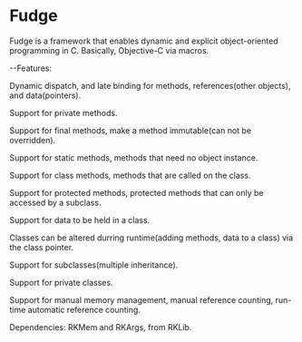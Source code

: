 # Fudge

Fudge is a framework that enables dynamic and explicit object-oriented programming in C.
Basically, Objective-C via macros.

--Features:

Dynamic dispatch, and late binding for methods, references(other objects), and data(pointers).

Support for private methods.

Support for final methods, make a method immutable(can not be overridden).

Support for static methods, methods that need no object instance.

Support for class methods, methods that are called on the class.

Support for protected methods, protected methods that can only be accessed by a subclass.

Support for data to be held in a class.

Classes can be altered durring runtime(adding methods, data to a class) via the class pointer.

Support for subclasses(multiple inheritance).

Support for private classes.

Support for manual memory management, manual reference counting, run-time automatic reference counting.

Dependencies: RKMem and RKArgs, from RKLib.